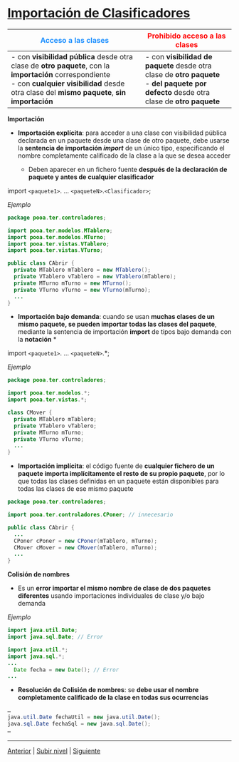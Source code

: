 # [Importación de Clasificadores](README.md)

| **<span style="color:#1e90ff">Acceso a las clases</span>** | **<span style="color:red">Prohibido acceso a las clases</span>** |
| --- | --- |
| - con **visibilidad pública** desde otra clase de **otro paquete**, con la **importación** correspondiente <br>  - con **cualquier visibilidad** desde otra clase del **mismo paquete**, **sin importación** | - con **visibilidad de paquete** desde otra clase de **otro paquete** <br> - **del paquete por defecto** desde otra clase de **otro paquete** |




**Importación**  

* **Importación explícita**: para acceder a una clase con visibilidad pública declarada en un paquete desde una clase de otro paquete, debe usarse la **sentencia de importación *import*** de un único tipo, especificando el nombre completamente calificado de la clase a la que se desea acceder


	+ Deben aparecer en un fichero fuente **después de la declaración de paquete y antes de cualquier clasificador**

import `<paquete1>`. ... `<paqueteN>`.`<Clasificador>`;

*Ejemplo* 



```java
package pooa.ter.controladores;

import pooa.ter.modelos.MTablero;
import pooa.ter.modelos.MTurno;
import pooa.ter.vistas.VTablero;
import pooa.ter.vistas.VTurno;

public class CAbrir {
  private MTablero mTablero = new MTablero();
  private VTablero vTablero = new VTablero(mTablero);
  private MTurno mTurno = new MTurno();
  private VTurno vTurno = new VTurno(mTurno);
  ...
}
```

* **Importación bajo demanda**: cuando se usan **muchas clases de un mismo paquete, se pueden importar todas las clases del paquete**, mediante la sentencia de importación **import** de tipos bajo demanda con la **notación** *


import `<paquete1>`. ... `<paqueteN>`.*;

*Ejemplo* 

```java
package pooa.ter.controladores;

import pooa.ter.modelos.*;
import pooa.ter.vistas.*;

class CMover {
  private MTablero mTablero;
  private VTablero vTablero;
  private MTurno mTurno;
  private VTurno vTurno;
  ...
}
```

* **Importación implícita**: el código fuente de **cualquier fichero de un paquete importa implícitamente el resto de su propio paquete**, por lo que todas las clases definidas en un paquete están disponibles para todas las clases de ese mismo paquete


```java
package pooa.ter.controladores;

import pooa.ter.controladores.CPoner; // innecesario

public class CAbrir {
  ...
  CPoner cPoner = new CPoner(mTablero, mTurno);
  CMover cMover = new CMover(mTablero, mTurno);
  ...
}
```

**Colisión de nombres**   
* Es un **error importar el mismo nombre de clase de dos paquetes diferentes** usando importaciones individuales de clase y/o bajo demanda


*Ejemplo* 

```java
import java.util.Date;
import java.sql.Date; // Error
```

```java
import java.util.*;
import java.sql.*;
...
  Date fecha = new Date(); // Error
...
```
* **Resolución de Colisión de nombres**: se **debe usar el nombre completamente calificado de la clase en todas sus ocurrencias**


```java
…
java.util.Date fechaUtil = new java.util.Date();
java.sql.Date fechaSql = new java.sql.Date();
…
```

---


[Anterior](../u2classifierVisibility/README.md) | [Subir nivel](../README.md) | [Siguiente](../u4memberVisibility/README.md)

